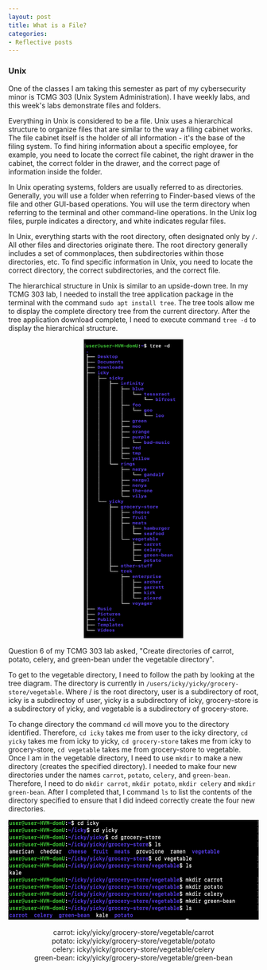 ```yaml
---
layout: post
title: What is a File?
categories:
- Reflective posts
---
```

### Unix

One of the classes I am taking this semester as part of my cybersecurity minor is TCMG 303 (Unix System Administration). I have weekly labs, and this week's labs demonstrate files and folders. 
<br/>
 
Everything in Unix is considered to be a file. Unix uses a hierarchical structure to organize files that are similar to the way a filing cabinet works. The file cabinet itself is the holder of all information - it's the base of the filing system. To find hiring information about a specific employee, for example, you need to locate the correct file cabinet, the right drawer in the cabinet, the correct folder in the drawer, and the correct page of information inside the folder. 
<br/>

In Unix operating systems, folders are usually referred to as directories. Generally, you will use a folder when referring to Finder-based views of the file and other GUI-based operations. You will use the term directory when referring to the terminal and other command-line operations. In the Unix log files, purple indicates a directory, and white indicates regular files. 
<br/>

In Unix, everything starts with the root directory, often designated only by `/`. All other files and directories originate there. The root directory generally includes a set of commonplaces, then subdirectories within those directories, etc. To find specific information in Unix, you need to locate the correct directory, the correct subdirectories, and the correct file.
<br/>

The hierarchical structure in Unix is similar to an upside-down tree. In my TCMG 303 lab, I needed to install the tree application package in the terminal with the command `sudo apt install tree`. The tree tools allow me to display the complete directory tree from the current directory. After the tree application download complete, I need to execute command `tree -d` to display the hierarchical structure.
<br/>

<p align="center">
 <img width="200" height="600" src="/tree.PNG">
</p>
                                           
Question 6 of my TCMG 303 lab asked, "Create directories of carrot, potato, celery, and green-bean under the vegetable directory".
<br/>

To get to the vegetable directory, I need to follow the path by looking at the tree diagram. The directory is currently in `/users/icky/yicky/grocery-store/vegetable`. Where / is the root directory, user is a subdirectory of root, icky is a subdirectoy of user, yicky is a subdirectory of icky, grocery-store is a subdirectory of yicky, and vegetable is a subdirectory of grocery-store. 
<br/>

To change directory the command `cd` will move you to the directory identified. Therefore, `cd icky` takes me from user to the icky directory, `cd yicky` takes me from icky to yicky, `cd grocery-store` takes me from icky to grocery-store, `cd vegetable` takes me from grocery-store to vegetable. Once I am in the vegetable directory, I need to use `mkdir` to make a new directory (creates the specified directory). I needed to make four new directories under the names `carrot`, `potato`, `celery`, and `green-bean`. Therefore, I need to do `mkdir carrot`, `mkdir potato`, `mkdir celery` and `mkdir green-bean`. After I completed that, I command `ls` to list the contents of the directory specified to ensure that I did indeed correctly create the four new directories. 
<br/>

<p align="center">
 <img width="600" height="200" src="/vegetable.PNG">
</p>

<div align="center">
 carrot: icky/yicky/grocery-store/vegetable/carrot
 <br/>
 potato: icky/yicky/grocery-store/vegetable/potato
 <br/>
 celery: icky/yicky/grocery-store/vegetable/celery
 <br/>
 green-bean: icky/yicky/grocery-store/vegetable/green-bean
 <br/>

